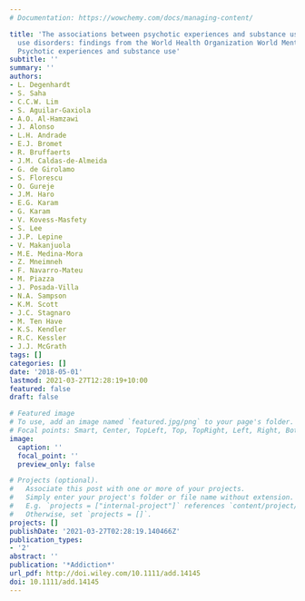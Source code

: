 ```yaml
---
# Documentation: https://wowchemy.com/docs/managing-content/

title: 'The associations between psychotic experiences and substance use and substance
  use disorders: findings from the World Health Organization World Mental Health surveys:
  Psychotic experiences and substance use'
subtitle: ''
summary: ''
authors:
- L. Degenhardt
- S. Saha
- C.C.W. Lim
- S. Aguilar-Gaxiola
- A.O. Al-Hamzawi
- J. Alonso
- L.H. Andrade
- E.J. Bromet
- R. Bruffaerts
- J.M. Caldas-de-Almeida
- G. de Girolamo
- S. Florescu
- O. Gureje
- J.M. Haro
- E.G. Karam
- G. Karam
- V. Kovess-Masfety
- S. Lee
- J.P. Lepine
- V. Makanjuola
- M.E. Medina-Mora
- Z. Mneimneh
- F. Navarro-Mateu
- M. Piazza
- J. Posada-Villa
- N.A. Sampson
- K.M. Scott
- J.C. Stagnaro
- M. Ten Have
- K.S. Kendler
- R.C. Kessler
- J.J. McGrath
tags: []
categories: []
date: '2018-05-01'
lastmod: 2021-03-27T12:28:19+10:00
featured: false
draft: false

# Featured image
# To use, add an image named `featured.jpg/png` to your page's folder.
# Focal points: Smart, Center, TopLeft, Top, TopRight, Left, Right, BottomLeft, Bottom, BottomRight.
image:
  caption: ''
  focal_point: ''
  preview_only: false

# Projects (optional).
#   Associate this post with one or more of your projects.
#   Simply enter your project's folder or file name without extension.
#   E.g. `projects = ["internal-project"]` references `content/project/deep-learning/index.md`.
#   Otherwise, set `projects = []`.
projects: []
publishDate: '2021-03-27T02:28:19.140466Z'
publication_types:
- '2'
abstract: ''
publication: '*Addiction*'
url_pdf: http://doi.wiley.com/10.1111/add.14145
doi: 10.1111/add.14145
---
```

